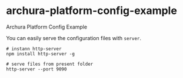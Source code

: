 # archura-platform-config-example
Archura Platform Config Example

You can easily serve the configuration files with `server`.

```
# instann http-server
npm install http-server -g

# serve files from present folder
http-server --port 9090
```

